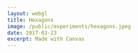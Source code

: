 ```yaml
---
layout: webgl
title: Hexagons
image: /public/experiments/hexagons.jpeg
date: 2017-03-23
excerpt: Made with Canvas
---
```


<style>
.webgl-container {
    background: #000;
}
</style>

<script>

{% include matrix.js %}
var startTime = Date.now() / 1000,
    time = startTime;

function resize() {
    var canvas = document.getElementById('canvas');
    // Lookup the size the browser is displaying the canvas.
    var displayWidth = canvas.parentNode.clientWidth;
    var displayHeight = canvas.parentNode.clientHeight;

    // Check if the canvas is not the same size.
    if (canvas.width != displayWidth ||
        canvas.height != displayHeight) {

        // Make the canvas the same size
        canvas.width = displayWidth;
        canvas.height = displayHeight;

        canvas.style.width = displayWidth + 'px';
        canvas.style.height = displayHeight + 'px';
    }

    return displayHeight / displayWidth;
}


function draw2DCanvases(canvases) {
    for (var i = 0; i < canvases.length; i++)
        trackCursor(canvases[i]);
    setInterval(function() {
        resize();
        var i, canvas, context;
        time = Date.now() / 1000 - startTime;
        for (i = 0; i < canvases.length; i++)
            if ((canvas = canvases[i]).update) {
                context = canvas.getContext('2d');
                context.clearRect(0, 0, canvas.width, canvas.height);
                canvas.update(context);
            }
    }, 30);
}

function trackCursor(canvas) {
    canvas.cursor = {
        x: 0,
        y: 0,
        z: 0
    };
    canvas.setCursor = function(x, y, z) {
        var r = this.getBoundingClientRect();
        this.cursor.x = x - r.left;
        this.cursor.y = y - r.top;
        if (z !== undefined)
            this.cursor.z = z;
    }
    canvas.onmousedown = function(e) {
        this.setCursor(e.clientX, e.clientY, 1);
    }
    canvas.onmousemove = function(e) {
        this.setCursor(e.clientX, e.clientY);
    }
    canvas.onmouseup = function(e) {
        this.setCursor(e.clientX, e.clientY, 0);
    }
}

canvas.update = function(g) {

    function drawCurve(c, shd, strk) {
        var i, cv, x, y, z, fl = 5,
            w = canvas.width,
            h = canvas.height;

        cv = [];
        for (i = 0; i < c.length; i++) {

            // RETRIEVE COORDINATES FROM CURVE POINT

            x = c[i][0];
            y = c[i][1];
            z = c[i][2];

            // DO PERSPECTIVE TRANSFORM

            x *= fl / (fl - z);
            y *= fl / (fl - z);

            // DO VIEWPORT TRANSFORM

            x = w * x * .5 + .5 * w;
            y = -w * y * .5 + .5 * h;
            cv.push([x, y, 0]);
        }

        // DRAW THE PROJECTED CURVE ONTO THE CANVAS.
        g.lineWidth = 15;
        g.lineCap = 'round';
        g.lineJoin = 'round';
        g.shadowBlur = 20;
        g.shadowColor = shd;
        g.strokeStyle = strk;

        g.beginPath();
        g.moveTo(cv[0][0], cv[0][1]);
        for (i = 1; i < c.length; i++)
            g.lineTo(cv[i][0], cv[i][1]);
        g.stroke();
    }

    var p2c = function(r, theta) {
        return [r * Math.cos(theta), r * Math.sin(theta), 0]
    }

    var d2r = function(theta) {
        return theta * Math.PI / 180;
    }

    var hexagon = function(c) {
        var p = [
            p2c(c, d2r(60)),
            p2c(c, d2r(120)),
            p2c(c, d2r(180)),
            p2c(c, d2r(240)),
            p2c(c, d2r(300)),
            p2c(c, d2r(360)),
            p2c(c, d2r(60))
        ];
        return p;
    }



    var centerX = canvas.width / 2,
        centerY = canvas.height / 2,
        offset = 300,
        shadowLum = Math.floor(Math.abs(225 * Math.sin(Math.pow(time, time)))),
        colorLum = Math.max(Math.floor(Math.abs(255 * Math.sin(time))), 100),
        alphaLum = Math.abs(Math.sin(time)),
        rShd = 'rgba(' + shadowLum + ', 20, 20,' + alphaLum + ')',
        rCol = 'rgba( 255 , 20, 20, .9)',
        yShd = 'rgba(' + shadowLum + ',' + shadowLum + ', 20,' + alphaLum + ')',
        yCol = 'rgba(255, 255, 20, 0.9)';

        m = [0, 0, 0, 0, 0, 0, 0, 0, 0, 0, 0, 0, 0, 0, 0, 0];

    var drawHex = function(size, speed, rX, rY, shd, col){
        var h = hexagon(size);

        // TRANSFORM THE CUBE FOR THIS ANIMATION FRAME.
        M.identity(m);
        M.rotateY(m, time * speed);
        M.rotateX(m, time * speed * 2);
        M.rotateX(m, rX);
        M.rotateY(m, rY);
        M.scale(m, .3);
        // TRANSFORM THE POINTS OF THE CURVE.

        for (i = 0; i < h.length; i++)
            h[i] = M.transform(m, h[i]);

        // DRAW THE CURVE.
        drawCurve(h, shd, col);

    }

    drawHex(1, .9, 180, 0, rShd, rCol);
    drawHex(1, .9, 0  , 0, rShd, rCol);
    drawHex(1, .9, 90,  0, rShd, rCol);
    drawHex(1, .9, 90,  90, rShd, rCol);
}

draw2DCanvases([canvas]);
</script>
